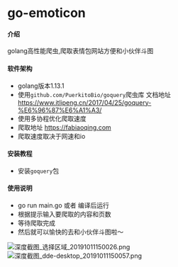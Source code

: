 # go-emoticon

#### 介绍
golang高性能爬虫,爬取表情包网站方便和小伙伴斗图

#### 软件架构
* golang版本1.13.1
* 使用`github.com/PuerkitoBio/goquery`爬虫库 文档地址 https://www.itlipeng.cn/2017/04/25/goquery-%E6%96%87%E6%A1%A3/
* 使用多协程优化爬取速度
* 爬取地址 https://fabiaoqing.com
* 爬取速度取决于网速和io
#### 安装教程

* 安装`goquery`包

#### 使用说明

* go run main.go 或者 编译后运行
* 根据提示输入要爬取的内容和页数
* 等待爬取完成
* 然后就可以愉快的去和小伙伴斗图啦～

![深度截图_选择区域_20191011150026.png](http://ww1.sinaimg.cn/mw690/0071vCrCgy1g7u9tn12pxj30eo041glr.jpg)
![深度截图_dde-desktop_20191011150057.png](http://ww1.sinaimg.cn/mw690/0071vCrCgy1g7u9tzkhq4j30q40go7b2.jpg)

